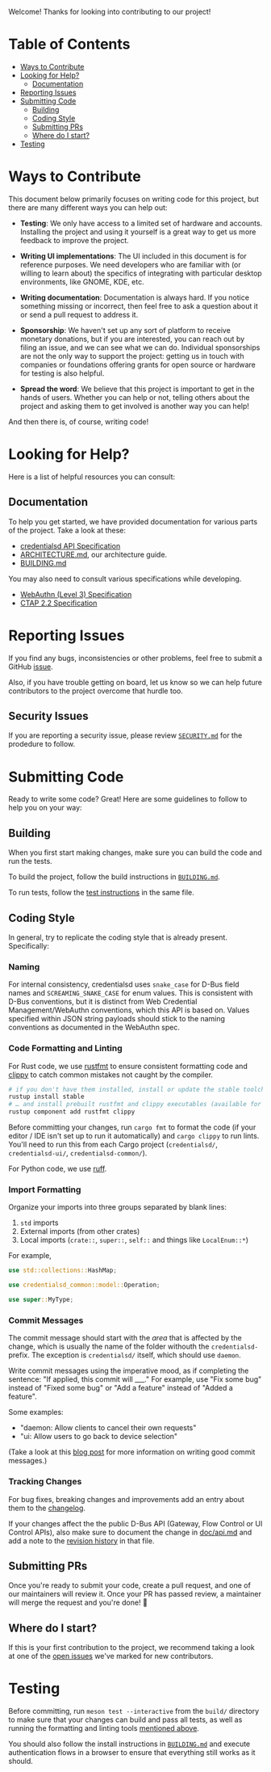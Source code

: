 Welcome! Thanks for looking into contributing to our project!

# Table of Contents

- [Ways to Contribute](#ways-to-contribute)
- [Looking for Help?](#looking-for-help)
  - [Documentation](#documentation)
- [Reporting Issues](#reporting-issues)
- [Submitting Code](#submitting-code)
  - [Building](#building)
  - [Coding Style](#coding-style)
  - [Submitting PRs](#submitting-prs)
  - [Where do I start?](#where-do-i-start)
- [Testing](#testing)

# Ways to Contribute

This document below primarily focuses on writing code for this
project, but there are many different ways you can help out:

- **Testing**: We only have access to a limited set of hardware and accounts.
  Installing the project and using it yourself is a great way to get us more
  feedback to improve the project.

- **Writing UI implementations**: The UI included in this document is for reference
  purposes. We need developers who are familiar with (or willing to learn about)
  the specifics of integrating with particular desktop environments, like GNOME,
  KDE, etc.

- **Writing documentation**: Documentation is always hard. If you notice
  something missing or incorrect, then feel free to ask a question about it or
  send a pull request to address it.

- **Sponsorship**: We haven't set up any sort of platform to receive monetary
  donations, but if you are interested, you can reach out by filing an issue,
  and we can see what we can do. Individual sponsorships are not the only way to
  support the project: getting us in touch with companies or foundations
  offering grants for open source or hardware for testing is also helpful.

- **Spread the word**: We believe that this project is important to get in the hands
  of users. Whether you can help or not, telling others about the project and
  asking them to get involved is another way you can help!

And then there is, of course, writing code!

# Looking for Help?

Here is a list of helpful resources you can consult:

## Documentation

To help you get started, we have provided documentation for various parts of the
project. Take a look at these:

- [credentialsd API Specification](/doc/api.md)
- [ARCHITECTURE.md](/ARCHITECTURE.md), our architecture guide.
- [BUILDING.md](/BUILDING.md)

You may also need to consult various specifications while developing.

- [WebAuthn (Level 3) Specification](https://www.w3.org/TR/webauthn-3/)
- [CTAP 2.2 Specification](https://fidoalliance.org/specs/fido-v2.2-ps-20250714/fido-client-to-authenticator-protocol-v2.2-ps-20250714.html)

# Reporting Issues

If you find any bugs, inconsistencies or other problems, feel free to submit
a GitHub [issue](https://github.com/linux-credentials/credentialsd/issues/new).

Also, if you have trouble getting on board, let us know so we can help future
contributors to the project overcome that hurdle too.

## Security Issues

If you are reporting a security issue, please review
[`SECURITY.md`](/SECURITY.md) for the prodedure to follow.

# Submitting Code

Ready to write some code? Great! Here are some guidelines to follow to
help you on your way:

## Building

When you first start making changes, make sure you can build the code and run
the tests.

To build the project, follow the build instructions in [`BUILDING.md`](/BUILDING.md).

To run tests, follow the [test instructions](/BUILDING.md#running-tests) in the
same file.

## Coding Style

In general, try to replicate the coding style that is already present. Specifically:

### Naming

For internal consistency, credentialsd uses `snake_case` for D-Bus field names
and `SCREAMING_SNAKE_CASE` for enum values. This is consistent with D-Bus
conventions, but it is distinct from Web Credential Management/WebAuthn
conventions, which this API is based on. Values specified within JSON string
payloads should stick to the naming conventions as documented in the WebAuthn
spec.

### Code Formatting and Linting

For Rust code, we use [rustfmt][] to ensure consistent formatting code and
[clippy][] to catch common mistakes not caught by the compiler.

```sh
# if you don't have them installed, install or update the stable toolchain
rustup install stable
# … and install prebuilt rustfmt and clippy executables (available for most platforms)
rustup component add rustfmt clippy
```

Before committing your changes, run `cargo fmt` to format the code (if your
editor / IDE isn't set up to run it automatically) and `cargo clippy` to run
lints. You'll need to run this from each Cargo project (`credentialsd/`,
`credentialsd-ui/`, `credentialsd-common/`).

For Python code, we use [ruff][].

[rustfmt]: https://github.com/rust-lang/rustfmt#readme
[clippy]: https://github.com/rust-lang/rust-clippy#readme
[ruff]: https://docs.astral.sh/ruff/installation/

### Import Formatting

Organize your imports into three groups separated by blank lines:

1. `std` imports
1. External imports (from other crates)
1. Local imports (`crate::`, `super::`, `self::` and things like `LocalEnum::*`)

For example,

```rust
use std::collections::HashMap;

use credentialsd_common::model::Operation;

use super::MyType;
```

### Commit Messages

The commit message should start with the _area_ that is affected by the change, which is usually the name of the folder withouth the `credentialsd-` prefix. The exception is `credentialsd/` itself, which should use `daemon`.

Write commit messages using the imperative mood, as if completing the sentence:
"If applied, this commit will \_\_\_." For example, use "Fix some bug" instead
of "Fixed some bug" or "Add a feature" instead of "Added a feature".

Some examples:

- "daemon: Allow clients to cancel their own requests"
- "ui: Allow users to go back to device selection"

(Take a look at this [blog post][commit-messages-guide] for more information on
writing good commit messages.)

[commit-messages-guide]: https://www.freecodecamp.org/news/writing-good-commit-messages-a-practical-guide/

### Tracking Changes

For bug fixes, breaking changes and improvements add an entry about them to the
[changelog](/CHANGELOG.md).

If your changes affect the the public D-Bus API (Gateway, Flow Control or UI
Control APIs), also make sure to document the change in [doc/api.md](/doc/api.md) and
add a note to the [revision history](/doc/api.md#revision-history) in that file.

## Submitting PRs

Once you're ready to submit your code, create a pull request, and one of our
maintainers will review it. Once your PR has passed review, a maintainer will
merge the request and you're done! 🎉

## Where do I start?

If this is your first contribution to the project, we recommend taking a look
at one of the [open issues][] we've marked for new contributors.

[open issues]: https://github.com/linux-credentials/credentialsd/issues?q=is%3Aissue+is%3Aopen+label%3A"help+wanted"

# Testing

Before committing, run `meson test --interactive` from the `build/` directory to
make sure that your changes can build and pass all tests, as well as running the
formatting and linting tools [mentioned above](#code-formatting-and-linting).

You should also follow the install instructions in [`BUILDING.md`](/BUILDING.md)
and execute authentication flows in a browser to ensure that everything
still works as it should.
